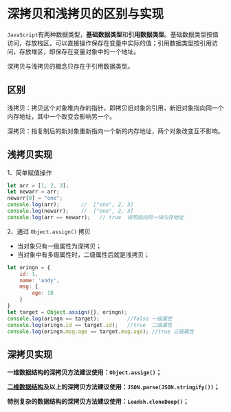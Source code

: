 # 深拷贝和浅拷贝的区别与实现

`JavaScript`有两种数据类型，**基础数据类型**和**引用数据类型**。基础数据类型按值访问，存放栈区，可以直接操作保存在变量中实际的值；引用数据类型按引用访问，存放堆区，即保存在变量对象中的一个地址。

深拷贝与浅拷贝的概念只存在于引用数据类型。

## 区别

浅拷贝：拷贝这个对象堆内存的指针，即拷贝旧对象的引用，新旧对象指向同一个内存地址，其中一个改变会影响另一个。

深拷贝：指复制后的新对象重新指向一个新的内存地址，两个对象改变互不影响。

## 浅拷贝实现

1、简单赋值操作

```js
let arr = [1, 2, 3];
let newarr = arr;
newarr[0] = "one";
console.log(arr);       //  ["one", 2, 3]
console.log(newarr);    //  ["one", 2, 3]
console.log(arr == newarr);   // true  说明指向同一块内存地址
```

2、通过 `Object.assign()` 拷贝

- 当对象只有一级属性为深拷贝；
- 当对象中有多级属性时，二级属性后就是浅拷贝；

```js
let oringn = {
    id: 1,
    name: 'andy',
    msg: {
        age: 18
    }
}
let target = Object.assign({}, oringn);
console.log(oringn == target);         //false 一级属性
console.log(oringn.id == target.id);   //true  二级属性
console.log(oringn.msg.age == target.msg.age); //true 三级属性
```

## 深拷贝实现

**一维数据结构的深拷贝方法建议使用：`Object.assign()`；**

**[二维数据结构](https://zhida.zhihu.com/search?content_id=164331633&content_type=Article&match_order=4&q=二维数据结构&zhida_source=entity)及以上的深拷贝方法建议使用：`JSON.parse(JSON.stringify())`；**

**特别复杂的数据结构的深拷贝方法建议使用：`Loadsh.cloneDeep()`；**

